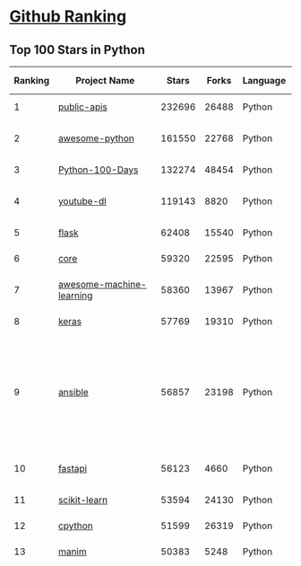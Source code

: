 [Github Ranking](../README.md)
==========

## Top 100 Stars in Python

| Ranking | Project Name | Stars | Forks | Language | Open Issues | Description | Last Commit |
| ------- | ------------ | ----- | ----- | -------- | ----------- | ----------- | ----------- |
| 1 | [public-apis](https://github.com/public-apis/public-apis) | 232696 | 26488 | Python | 38 | A collective list of free APIs | 2023-04-01T05:53:00Z |
| 2 | [awesome-python](https://github.com/vinta/awesome-python) | 161550 | 22768 | Python | 16 | A curated list of awesome Python frameworks, libraries, software and resources | 2023-03-31T14:39:57Z |
| 3 | [Python-100-Days](https://github.com/jackfrued/Python-100-Days) | 132274 | 48454 | Python | 495 | Python - 100天从新手到大师 | 2023-03-13T06:33:25Z |
| 4 | [youtube-dl](https://github.com/ytdl-org/youtube-dl) | 119143 | 8820 | Python | 3827 | Command-line program to download videos from YouTube.com and other video sites | 2023-03-31T14:50:55Z |
| 5 | [flask](https://github.com/pallets/flask) | 62408 | 15540 | Python | 3 | The Python micro framework for building web applications. | 2023-03-31T19:21:11Z |
| 6 | [core](https://github.com/home-assistant/core) | 59320 | 22595 | Python | 2193 | :house_with_garden: Open source home automation that puts local control and privacy first. | 2023-04-01T08:07:49Z |
| 7 | [awesome-machine-learning](https://github.com/josephmisiti/awesome-machine-learning) | 58360 | 13967 | Python | 0 | A curated list of awesome Machine Learning frameworks, libraries and software. | 2023-03-18T15:49:07Z |
| 8 | [keras](https://github.com/keras-team/keras) | 57769 | 19310 | Python | 283 | Deep Learning for humans | 2023-04-01T01:37:00Z |
| 9 | [ansible](https://github.com/ansible/ansible) | 56857 | 23198 | Python | 647 | Ansible is a radically simple IT automation platform that makes your applications and systems easier to deploy and maintain. Automate everything from code deployment to network configuration to cloud management, in a language that approaches plain English, using SSH, with no agents to install on remote systems. https://docs.ansible.com. | 2023-04-01T04:26:28Z |
| 10 | [fastapi](https://github.com/tiangolo/fastapi) | 56123 | 4660 | Python | 16 | FastAPI framework, high performance, easy to learn, fast to code, ready for production | 2023-03-31T16:51:45Z |
| 11 | [scikit-learn](https://github.com/scikit-learn/scikit-learn) | 53594 | 24130 | Python | 1560 | scikit-learn: machine learning in Python | 2023-03-31T22:12:42Z |
| 12 | [cpython](https://github.com/python/cpython) | 51599 | 26319 | Python | 6830 | The Python programming language | 2023-04-01T05:47:25Z |
| 13 | [manim](https://github.com/3b1b/manim) | 50383 | 5248 | Python | 354 | Animation engine for explanatory math videos | 2023-03-29T16:49:27Z |
| 14 | [funNLP](https://github.com/fighting41love/funNLP) | 48322 | 12320 | Python | 11 | 中英文敏感词、语言检测、中外手机/电话归属地/运营商查询、名字推断性别、手机号抽取、身份证抽取、邮箱抽取、中日文人名库、中文缩写库、拆字词典、词汇情感值、停用词、反动词表、暴恐词表、繁简体转换、英文模拟中文发音、汪峰歌词生成器、职业名称词库、同义词库、反义词库、否定词库、汽车品牌词库、汽车零件词库、连续英文切割、各种中文词向量、公司名字大全、古诗词库、IT词库、财经词库、成语词库、地名词库、历史名人词库、诗词词库、医学词库、饮食词库、法律词库、汽车词库、动物词库、中文聊天语料、中文谣言数据、百度中文问答数据集、句子相似度匹配算法集合、bert资源、文本生成&摘要相关工具、cocoNLP信息抽取工具、国内电话号码正则匹配、清华大学XLORE:中英文跨语言百科知识图谱、清华大学人工智能技术系列报告、自然语言生成、NLU太难了系列、自动对联数据及机器人、用户名黑名单列表、罪名法务名词及分类模型、微信公众号语料、cs224n深度学习自然语言处理课程、中文手写汉字识别、中文自然语言处理 语料/数据集、变量命名神器、分词语料库+代码、任务型对话英文数据集、ASR 语音数据集 + 基于深度学习的中文语音识别系统、笑声检测器、Microsoft多语言数字/单位/如日期时间识别包、中华新华字典数据库及api(包括常用歇后语、成语、词语和汉字)、文档图谱自动生成、SpaCy 中文模型、Common Voice语音识别数据集新版、神经网络关系抽取、基于bert的命名实体识别、关键词(Keyphrase)抽取包pke、基于医疗领域知识图谱的问答系统、基于依存句法与语义角色标注的事件三元组抽取、依存句法分析4万句高质量标注数据、cnocr：用来做中文OCR的Python3包、中文人物关系知识图谱项目、中文nlp竞赛项目及代码汇总、中文字符数据、speech-aligner: 从“人声语音”及其“语言文本”产生音素级别时间对齐标注的工具、AmpliGraph: 知识图谱表示学习(Python)库：知识图谱概念链接预测、Scattertext 文本可视化(python)、语言/知识表示工具：BERT & ERNIE、中文对比英文自然语言处理NLP的区别综述、Synonyms中文近义词工具包、HarvestText领域自适应文本挖掘工具（新词发现-情感分析-实体链接等）、word2word：(Python)方便易用的多语言词-词对集：62种语言/3,564个多语言对、语音识别语料生成工具：从具有音频/字幕的在线视频创建自动语音识别(ASR)语料库、构建医疗实体识别的模型（包含词典和语料标注）、单文档非监督的关键词抽取、Kashgari中使用gpt-2语言模型、开源的金融投资数据提取工具、文本自动摘要库TextTeaser: 仅支持英文、人民日报语料处理工具集、一些关于自然语言的基本模型、基于14W歌曲知识库的问答尝试--功能包括歌词接龙and已知歌词找歌曲以及歌曲歌手歌词三角关系的问答、基于Siamese bilstm模型的相似句子判定模型并提供训练数据集和测试数据集、用Transformer编解码模型实现的根据Hacker News文章标题自动生成评论、用BERT进行序列标记和文本分类的模板代码、LitBank：NLP数据集——支持自然语言处理和计算人文学科任务的100部带标记英文小说语料、百度开源的基准信息抽取系统、虚假新闻数据集、Facebook: LAMA语言模型分析，提供Transformer-XL/BERT/ELMo/GPT预训练语言模型的统一访问接口、CommonsenseQA：面向常识的英文QA挑战、中文知识图谱资料、数据及工具、各大公司内部里大牛分享的技术文档 PDF 或者 PPT、自然语言生成SQL语句（英文）、中文NLP数据增强（EDA）工具、英文NLP数据增强工具 、基于医药知识图谱的智能问答系统、京东商品知识图谱、基于mongodb存储的军事领域知识图谱问答项目、基于远监督的中文关系抽取、语音情感分析、中文ULMFiT-情感分析-文本分类-语料及模型、一个拍照做题程序、世界各国大规模人名库、一个利用有趣中文语料库 qingyun 训练出来的中文聊天机器人、中文聊天机器人seqGAN、省市区镇行政区划数据带拼音标注、教育行业新闻语料库包含自动文摘功能、开放了对话机器人-知识图谱-语义理解-自然语言处理工具及数据、中文知识图谱：基于百度百科中文页面-抽取三元组信息-构建中文知识图谱、masr: 中文语音识别-提供预训练模型-高识别率、Python音频数据增广库、中文全词覆盖BERT及两份阅读理解数据、ConvLab：开源多域端到端对话系统平台、中文自然语言处理数据集、基于最新版本rasa搭建的对话系统、基于TensorFlow和BERT的管道式实体及关系抽取、一个小型的证券知识图谱/知识库、复盘所有NLP比赛的TOP方案、OpenCLaP：多领域开源中文预训练语言模型仓库、UER：基于不同语料+编码器+目标任务的中文预训练模型仓库、中文自然语言处理向量合集、基于金融-司法领域(兼有闲聊性质)的聊天机器人、g2pC：基于上下文的汉语读音自动标记模块、Zincbase 知识图谱构建工具包、诗歌质量评价/细粒度情感诗歌语料库、快速转化「中文数字」和「阿拉伯数字」、百度知道问答语料库、基于知识图谱的问答系统、jieba_fast 加速版的jieba、正则表达式教程、中文阅读理解数据集、基于BERT等最新语言模型的抽取式摘要提取、Python利用深度学习进行文本摘要的综合指南、知识图谱深度学习相关资料整理、维基大规模平行文本语料、StanfordNLP 0.2.0：纯Python版自然语言处理包、NeuralNLP-NeuralClassifier：腾讯开源深度学习文本分类工具、端到端的封闭域对话系统、中文命名实体识别：NeuroNER vs. BertNER、新闻事件线索抽取、2019年百度的三元组抽取比赛：“科学空间队”源码、基于依存句法的开放域文本知识三元组抽取和知识库构建、中文的GPT2训练代码、ML-NLP - 机器学习(Machine Learning)NLP面试中常考到的知识点和代码实现、nlp4han:中文自然语言处理工具集(断句/分词/词性标注/组块/句法分析/语义分析/NER/N元语法/HMM/代词消解/情感分析/拼写检查、XLM：Facebook的跨语言预训练语言模型、用基于BERT的微调和特征提取方法来进行知识图谱百度百科人物词条属性抽取、中文自然语言处理相关的开放任务-数据集-当前最佳结果、CoupletAI - 基于CNN+Bi-LSTM+Attention 的自动对对联系统、抽象知识图谱、MiningZhiDaoQACorpus - 580万百度知道问答数据挖掘项目、brat rapid annotation tool: 序列标注工具、大规模中文知识图谱数据：1.4亿实体、数据增强在机器翻译及其他nlp任务中的应用及效果、allennlp阅读理解:支持多种数据和模型、PDF表格数据提取工具 、 Graphbrain：AI开源软件库和科研工具，目的是促进自动意义提取和文本理解以及知识的探索和推断、简历自动筛选系统、基于命名实体识别的简历自动摘要、中文语言理解测评基准，包括代表性的数据集&基准模型&语料库&排行榜、树洞 OCR 文字识别 、从包含表格的扫描图片中识别表格和文字、语声迁移、Python口语自然语言处理工具集(英文)、 similarity：相似度计算工具包，java编写、海量中文预训练ALBERT模型 、Transformers 2.0 、基于大规模音频数据集Audioset的音频增强 、Poplar：网页版自然语言标注工具、图片文字去除，可用于漫画翻译 、186种语言的数字叫法库、Amazon发布基于知识的人-人开放领域对话数据集 、中文文本纠错模块代码、繁简体转换 、 Python实现的多种文本可读性评价指标、类似于人名/地名/组织机构名的命名体识别数据集 、东南大学《知识图谱》研究生课程(资料)、. 英文拼写检查库 、 wwsearch是企业微信后台自研的全文检索引擎、CHAMELEON：深度学习新闻推荐系统元架构 、 8篇论文梳理BERT相关模型进展与反思、DocSearch：免费文档搜索引擎、 LIDA：轻量交互式对话标注工具 、aili - the fastest in-memory index in the East 东半球最快并发索引 、知识图谱车音工作项目、自然语言生成资源大全 、中日韩分词库mecab的Python接口库、中文文本摘要/关键词提取、汉字字符特征提取器 (featurizer)，提取汉字的特征（发音特征、字形特征）用做深度学习的特征、中文生成任务基准测评 、中文缩写数据集、中文任务基准测评 - 代表性的数据集-基准(预训练)模型-语料库-baseline-工具包-排行榜、PySS3：面向可解释AI的SS3文本分类器机器可视化工具 、中文NLP数据集列表、COPE - 格律诗编辑程序、doccano：基于网页的开源协同多语言文本标注工具 、PreNLP：自然语言预处理库、简单的简历解析器，用来从简历中提取关键信息、用于中文闲聊的GPT2模型：GPT2-chitchat、基于检索聊天机器人多轮响应选择相关资源列表(Leaderboards、Datasets、Papers)、(Colab)抽象文本摘要实现集锦(教程 、词语拼音数据、高效模糊搜索工具、NLP数据增广资源集、微软对话机器人框架 、 GitHub Typo Corpus：大规模GitHub多语言拼写错误/语法错误数据集、TextCluster：短文本聚类预处理模块 Short text cluster、面向语音识别的中文文本规范化、BLINK：最先进的实体链接库、BertPunc：基于BERT的最先进标点修复模型、Tokenizer：快速、可定制的文本词条化库、中文语言理解测评基准，包括代表性的数据集、基准(预训练)模型、语料库、排行榜、spaCy 医学文本挖掘与信息提取 、 NLP任务示例项目代码集、 python拼写检查库、chatbot-list - 行业内关于智能客服、聊天机器人的应用和架构、算法分享和介绍、语音质量评价指标(MOSNet, BSSEval, STOI, PESQ, SRMR)、 用138GB语料训练的法文RoBERTa预训练语言模型 、BERT-NER-Pytorch：三种不同模式的BERT中文NER实验、无道词典 - 有道词典的命令行版本，支持英汉互查和在线查询、2019年NLP亮点回顾、 Chinese medical dialogue data 中文医疗对话数据集 、最好的汉字数字(中文数字)-阿拉伯数字转换工具、 基于百科知识库的中文词语多词义/义项获取与特定句子词语语义消歧、awesome-nlp-sentiment-analysis - 情感分析、情绪原因识别、评价对象和评价词抽取、LineFlow：面向所有深度学习框架的NLP数据高效加载器、中文医学NLP公开资源整理 、MedQuAD：(英文)医学问答数据集、将自然语言数字串解析转换为整数和浮点数、Transfer Learning in Natural Language Processing (NLP) 、面向语音识别的中文/英文发音辞典、Tokenizers：注重性能与多功能性的最先进分词器、CLUENER 细粒度命名实体识别 Fine Grained Named Entity Recognition、 基于BERT的中文命名实体识别、中文谣言数据库、NLP数据集/基准任务大列表、nlp相关的一些论文及代码, 包括主题模型、词向量(Word Embedding)、命名实体识别(NER)、文本分类(Text Classificatin)、文本生成(Text Generation)、文本相似性(Text Similarity)计算等，涉及到各种与nlp相关的算法，基于keras和tensorflow 、Python文本挖掘/NLP实战示例、 Blackstone：面向非结构化法律文本的spaCy pipeline和NLP模型通过同义词替换实现文本“变脸” 、中文 预训练 ELECTREA 模型: 基于对抗学习 pretrain Chinese Model 、albert-chinese-ner - 用预训练语言模型ALBERT做中文NER 、基于GPT2的特定主题文本生成/文本增广、开源预训练语言模型合集、多语言句向量包、编码、标记和实现：一种可控高效的文本生成方法、 英文脏话大列表 、attnvis：GPT2、BERT等transformer语言模型注意力交互可视化、CoVoST：Facebook发布的多语种语音-文本翻译语料库，包括11种语言(法语、德语、荷兰语、俄语、西班牙语、意大利语、土耳其语、波斯语、瑞典语、蒙古语和中文)的语音、文字转录及英文译文、Jiagu自然语言处理工具 - 以BiLSTM等模型为基础，提供知识图谱关系抽取 中文分词 词性标注 命名实体识别 情感分析 新词发现 关键词 文本摘要 文本聚类等功能、用unet实现对文档表格的自动检测，表格重建、NLP事件提取文献资源列表 、 金融领域自然语言处理研究资源大列表、CLUEDatasetSearch - 中英文NLP数据集：搜索所有中文NLP数据集，附常用英文NLP数据集 、medical_NER - 中文医学知识图谱命名实体识别 、(哈佛)讲因果推理的免费书、知识图谱相关学习资料/数据集/工具资源大列表、Forte：灵活强大的自然语言处理pipeline工具集 、Python字符串相似性算法库、PyLaia：面向手写文档分析的深度学习工具包、TextFooler：针对文本分类/推理的对抗文本生成模块、Haystack：灵活、强大的可扩展问答(QA)框架、中文关键短语抽取工具 | 2023-02-13T06:24:55Z |
| 15 | [face_recognition](https://github.com/ageitgey/face_recognition) | 47768 | 12828 | Python | 688 | The world's simplest facial recognition api for Python and the command line | 2023-03-15T13:58:36Z |
| 16 | [you-get](https://github.com/soimort/you-get) | 47024 | 9192 | Python | 0 | :arrow_double_down: Dumb downloader that scrapes the web | 2023-03-29T02:41:02Z |
| 17 | [scrapy](https://github.com/scrapy/scrapy) | 46645 | 9910 | Python | 483 | Scrapy, a fast high-level web crawling & scraping framework for Python. | 2023-03-31T17:07:23Z |
| 18 | [PayloadsAllTheThings](https://github.com/swisskyrepo/PayloadsAllTheThings) | 46613 | 12336 | Python | 0 | A list of useful payloads and bypass for Web Application Security and Pentest/CTF | 2023-03-28T19:55:13Z |
| 19 | [localstack](https://github.com/localstack/localstack) | 46435 | 3534 | Python | 304 | 💻  A fully functional local AWS cloud stack. Develop and test your cloud & Serverless apps offline! | 2023-04-01T07:45:39Z |
| 20 | [big-list-of-naughty-strings](https://github.com/minimaxir/big-list-of-naughty-strings) | 44700 | 2124 | Python | 61 | The Big List of Naughty Strings is a list of strings which have a high probability of causing issues when used as user-input data. | 2023-03-07T19:24:44Z |
| 21 | [vnpy](https://github.com/vnpy/vnpy) | 20461 | 7791 | Python | 16 | 基于Python的开源量化交易平台开发框架 | 2023-03-30T14:27:03Z |
| 22 | [pytorch-CycleGAN-and-pix2pix](https://github.com/junyanz/pytorch-CycleGAN-and-pix2pix) | 19557 | 5775 | Python | 464 | Image-to-Image Translation in PyTorch | 2023-03-14T20:28:49Z |
| 23 | [magenta](https://github.com/magenta/magenta) | 18327 | 3720 | Python | 331 | Magenta: Music and Art Generation with Machine Intelligence | 2023-01-18T21:45:23Z |
| 24 | [saleor](https://github.com/saleor/saleor) | 18267 | 4941 | Python | 387 | Saleor Core: the high performance, composable, headless commerce API. | 2023-03-31T12:54:14Z |
| 25 | [Gooey](https://github.com/chriskiehl/Gooey) | 17464 | 935 | Python | 122 | Turn (almost) any Python command line program into a full GUI application with one line | 2022-12-28T06:35:36Z |
| 26 | [matplotlib](https://github.com/matplotlib/matplotlib) | 17122 | 6803 | Python | 1478 | matplotlib: plotting with Python | 2023-04-01T06:54:52Z |
| 27 | [sanic](https://github.com/sanic-org/sanic) | 16958 | 1501 | Python | 55 |  Accelerate your web app development  \| Build fast. Run fast. | 2023-03-30T15:00:27Z |
| 28 | [PySnooper](https://github.com/cool-RR/PySnooper) | 15778 | 939 | Python | 21 | Never use print for debugging again | 2023-01-03T13:15:29Z |
| 29 | [ipython](https://github.com/ipython/ipython) | 15754 | 4418 | Python | 1514 | Official repository for IPython itself. Other repos in the IPython organization contain things like the website, documentation builds, etc. | 2023-03-30T11:12:28Z |
| 30 | [datasets](https://github.com/huggingface/datasets) | 15660 | 2091 | Python | 470 | 🤗 The largest hub of ready-to-use datasets for ML models with fast, easy-to-use and efficient data manipulation tools | 2023-03-31T19:51:39Z |
| 31 | [inter](https://github.com/rsms/inter) | 15185 | 363 | Python | 88 | The Inter font family | 2023-03-15T21:02:32Z |
| 32 | [InstaPy](https://github.com/InstaPy/InstaPy) | 15184 | 3693 | Python | 419 | 📷 Instagram Bot - Tool for automated Instagram interactions | 2023-02-03T14:42:07Z |
| 33 | [mypy](https://github.com/python/mypy) | 15093 | 2483 | Python | 2366 | Optional static typing for Python | 2023-03-31T23:02:47Z |
| 34 | [mindsdb](https://github.com/mindsdb/mindsdb) | 14925 | 1742 | Python | 431 | A low-code Machine Learning platform to help developers build #AI solutions | 2023-03-31T23:45:16Z |
| 35 | [calibre](https://github.com/kovidgoyal/calibre) | 14831 | 1899 | Python | 0 | The official source code repository for the calibre ebook manager | 2023-04-01T08:20:01Z |
| 36 | [wagtail](https://github.com/wagtail/wagtail) | 14471 | 3135 | Python | 833 | A Django content management system focused on flexibility and user experience | 2023-04-01T07:24:44Z |
| 37 | [jupyter](https://github.com/jupyter/jupyter) | 14204 | 3657 | Python | 193 | Jupyter metapackage for installation, docs and chat | 2023-01-16T19:08:09Z |
| 38 | [gensim](https://github.com/RaRe-Technologies/gensim) | 14136 | 4344 | Python | 365 | Topic Modelling for Humans | 2023-03-21T08:49:01Z |
| 39 | [microservices-demo](https://github.com/GoogleCloudPlatform/microservices-demo) | 13938 | 4847 | Python | 33 | Sample cloud-first application with 10 microservices showcasing Kubernetes, Istio, and gRPC. | 2023-04-01T03:32:04Z |
| 40 | [dalle-mini](https://github.com/borisdayma/dalle-mini) | 13890 | 1088 | Python | 85 | DALL·E Mini - Generate images from a text prompt | 2023-03-09T04:04:31Z |
| 41 | [examples](https://github.com/pytorch/examples) | 19983 | 9180 | Python | 142 | A set of examples around pytorch in Vision, Text, Reinforcement Learning, etc. | 2023-03-29T08:32:01Z |
| 42 | [pytorch-CycleGAN-and-pix2pix](https://github.com/junyanz/pytorch-CycleGAN-and-pix2pix) | 19557 | 5775 | Python | 464 | Image-to-Image Translation in PyTorch | 2023-03-14T20:28:49Z |
| 43 | [magenta](https://github.com/magenta/magenta) | 18327 | 3720 | Python | 331 | Magenta: Music and Art Generation with Machine Intelligence | 2023-01-18T21:45:23Z |
| 44 | [saleor](https://github.com/saleor/saleor) | 18267 | 4941 | Python | 387 | Saleor Core: the high performance, composable, headless commerce API. | 2023-03-31T12:54:14Z |
| 45 | [bokeh](https://github.com/bokeh/bokeh) | 17425 | 4089 | Python | 668 | Interactive Data Visualization in the browser, from  Python | 2023-04-01T08:59:50Z |
| 46 | [proxy_pool](https://github.com/jhao104/proxy_pool) | 17409 | 4526 | Python | 236 | Python爬虫代理IP池(proxy pool) | 2023-03-31T15:16:56Z |
| 47 | [pytorch_geometric](https://github.com/pyg-team/pytorch_geometric) | 17224 | 3170 | Python | 667 | Graph Neural Network Library for PyTorch | 2023-04-01T08:05:49Z |
| 48 | [ddia](https://github.com/Vonng/ddia) | 17203 | 3740 | Python | 0 | 《Designing Data-Intensive Application》DDIA中文翻译 | 2023-03-25T14:54:02Z |
| 49 | [matplotlib](https://github.com/matplotlib/matplotlib) | 17122 | 6803 | Python | 1478 | matplotlib: plotting with Python | 2023-04-01T06:54:52Z |
| 50 | [sanic](https://github.com/sanic-org/sanic) | 16958 | 1501 | Python | 55 |  Accelerate your web app development  \| Build fast. Run fast. | 2023-03-30T15:00:27Z |
| 51 | [nginx-proxy](https://github.com/nginx-proxy/nginx-proxy) | 16930 | 2893 | Python | 390 | Automated nginx proxy for Docker containers using docker-gen | 2023-03-30T18:58:57Z |
| 52 | [DeOldify](https://github.com/jantic/DeOldify) | 16376 | 2367 | Python | 0 | A Deep Learning based project for colorizing and restoring old images (and video!) | 2023-03-29T15:13:09Z |
| 53 | [OSX-KVM](https://github.com/kholia/OSX-KVM) | 15842 | 1577 | Python | 0 | Run macOS on QEMU/KVM. With OpenCore + Big Sur + Monterey + Ventura support now! Only commercial (paid) support is available now to avoid spammy issues. No Mac system is required. | 2023-02-09T06:13:04Z |
| 54 | [PySnooper](https://github.com/cool-RR/PySnooper) | 15778 | 939 | Python | 21 | Never use print for debugging again | 2023-01-03T13:15:29Z |
| 55 | [ipython](https://github.com/ipython/ipython) | 15754 | 4418 | Python | 1514 | Official repository for IPython itself. Other repos in the IPython organization contain things like the website, documentation builds, etc. | 2023-03-30T11:12:28Z |
| 56 | [faker](https://github.com/joke2k/faker) | 15582 | 1747 | Python | 19 | Faker is a Python package that generates fake data for you. | 2023-03-31T04:40:55Z |
| 57 | [gpt4all](https://github.com/nomic-ai/gpt4all) | 15412 | 1353 | Python | 70 | gpt4all: a chatbot trained on a massive collection of clean assistant data including code, stories and dialogue | 2023-04-01T01:11:14Z |
| 58 | [mypy](https://github.com/python/mypy) | 15093 | 2483 | Python | 2366 | Optional static typing for Python | 2023-03-31T23:02:47Z |
| 59 | [mindsdb](https://github.com/mindsdb/mindsdb) | 14925 | 1742 | Python | 431 | A low-code Machine Learning platform to help developers build #AI solutions | 2023-03-31T23:45:16Z |
| 60 | [calibre](https://github.com/kovidgoyal/calibre) | 14831 | 1899 | Python | 0 | The official source code repository for the calibre ebook manager | 2023-04-01T08:20:01Z |
| 61 | [yapf](https://github.com/google/yapf) | 13170 | 896 | Python | 371 | A formatter for Python files | 2023-03-23T16:33:20Z |
| 62 | [salt](https://github.com/saltstack/salt) | 13123 | 5404 | Python | 2458 | Software to automate the management and configuration of any infrastructure or application at scale. Get access to the Salt software package repository here:  | 2023-04-01T08:43:01Z |
| 63 | [ranger](https://github.com/ranger/ranger) | 13106 | 836 | Python | 666 | A VIM-inspired filemanager for the console | 2023-03-31T14:57:56Z |
| 64 | [pydantic](https://github.com/pydantic/pydantic) | 13097 | 1190 | Python | 603 | Data validation using Python type hints | 2023-04-01T08:58:10Z |
| 65 | [ChatterBot](https://github.com/gunthercox/ChatterBot) | 13082 | 4274 | Python | 326 | ChatterBot is a machine learning, conversational dialog engine for creating chat bots | 2023-03-13T14:12:28Z |
| 66 | [requests-html](https://github.com/psf/requests-html) | 13056 | 936 | Python | 164 | Pythonic HTML Parsing for Humans™ | 2023-03-16T03:35:02Z |
| 67 | [facenet](https://github.com/davidsandberg/facenet) | 12959 | 4790 | Python | 495 | Face recognition using Tensorflow | 2023-03-25T00:05:44Z |
| 68 | [newspaper](https://github.com/codelucas/newspaper) | 12597 | 2007 | Python | 398 | News, full-text, and article metadata extraction in Python 3. Advanced docs: | 2023-03-08T20:07:49Z |
| 69 | [discord.py](https://github.com/Rapptz/discord.py) | 12501 | 3600 | Python | 55 | An API wrapper for Discord written in Python. | 2023-04-01T08:57:00Z |
| 70 | [label-studio](https://github.com/heartexlabs/label-studio) | 12462 | 1467 | Python | 359 | Label Studio is a multi-type data labeling and annotation tool with standardized output format | 2023-03-31T23:59:41Z |
| 71 | [awx](https://github.com/ansible/awx) | 12064 | 3084 | Python | 1537 | AWX provides a web-based user interface, REST API, and task engine built on top of Ansible. It is one of the upstream projects for Red Hat Ansible Automation Platform. | 2023-04-01T03:45:11Z |
| 72 | [examples-of-web-crawlers](https://github.com/shengqiangzhang/examples-of-web-crawlers) | 11935 | 3610 | Python | 10 | 一些非常有趣的python爬虫例子,对新手比较友好,主要爬取淘宝、天猫、微信、微信读书、豆瓣、QQ等网站。(Some interesting examples of python crawlers that are friendly to beginners. ) | 2022-04-27T14:37:28Z |
| 73 | [Zappa](https://github.com/Miserlou/Zappa) | 11890 | 1252 | Python | 604 | Serverless Python | 2023-03-23T13:59:31Z |
| 74 | [mailinabox](https://github.com/mail-in-a-box/mailinabox) | 11862 | 1326 | Python | 452 | Mail-in-a-Box helps individuals take back control of their email by defining a one-click, easy-to-deploy SMTP+everything else server: a mail server in a box. | 2023-03-28T22:36:36Z |
| 75 | [albumentations](https://github.com/albumentations-team/albumentations) | 11789 | 1492 | Python | 335 | Fast image augmentation library and an easy-to-use wrapper around other libraries. Documentation:  https://albumentations.ai/docs/ Paper about the library: https://www.mdpi.com/2078-2489/11/2/125 | 2023-03-29T17:48:32Z |
| 76 | [nltk](https://github.com/nltk/nltk) | 11721 | 2710 | Python | 223 | NLTK Source | 2023-03-31T06:03:05Z |
| 77 | [pyxel](https://github.com/kitao/pyxel) | 11628 | 737 | Python | 12 | A retro game engine for Python | 2023-04-01T03:51:43Z |
| 78 | [unilm](https://github.com/microsoft/unilm) | 11543 | 1733 | Python | 294 | Large-scale Self-supervised Pre-training Across Tasks, Languages, and Modalities | 2023-03-21T13:05:22Z |
| 79 | [full-stack-fastapi-postgresql](https://github.com/tiangolo/full-stack-fastapi-postgresql) | 11516 | 2093 | Python | 155 | Full stack, modern web application generator. Using FastAPI, PostgreSQL as database, Docker, automatic HTTPS and more. | 2023-02-26T15:07:30Z |
| 80 | [clip-as-service](https://github.com/jina-ai/clip-as-service) | 11493 | 2018 | Python | 260 | 🏄 Embed/reason/rank images and sentences with CLIP models | 2023-03-27T05:01:54Z |
| 81 | [ungoogled-chromium](https://github.com/ungoogled-software/ungoogled-chromium) | 16322 | 736 | Python | 126 | Google Chromium, sans integration with Google | 2023-03-31T12:59:47Z |
| 82 | [python-spider](https://github.com/Jack-Cherish/python-spider) | 15932 | 5745 | Python | 8 | :rainbow:Python3网络爬虫实战：淘宝、京东、网易云、B站、12306、抖音、笔趣阁、漫画小说下载、音乐电影下载等 | 2022-11-21T09:14:21Z |
| 83 | [rasa](https://github.com/RasaHQ/rasa) | 15896 | 4282 | Python | 1 | 💬   Open source machine learning framework to automate text- and voice-based conversations: NLU, dialogue management, connect to Slack, Facebook, and more - Create chatbots and voice assistants | 2023-03-31T15:35:48Z |
| 84 | [modern-cpp-features](https://github.com/AnthonyCalandra/modern-cpp-features) | 15863 | 1796 | Python | 7 | A cheatsheet of modern C++ language and library features. | 2023-03-18T18:08:31Z |
| 85 | [game-programmer](https://github.com/miloyip/game-programmer) | 15859 | 1933 | Python | 23 | A Study Path for Game Programmer | 2022-01-08T07:13:20Z |
| 86 | [pyspider](https://github.com/binux/pyspider) | 15792 | 3672 | Python | 269 | A Powerful Spider(Web Crawler) System in Python. | 2022-11-20T06:11:59Z |
| 87 | [PySnooper](https://github.com/cool-RR/PySnooper) | 15778 | 939 | Python | 21 | Never use print for debugging again | 2023-01-03T13:15:29Z |
| 88 | [ControlNet](https://github.com/lllyasviel/ControlNet) | 15756 | 1377 | Python | 168 | Let us control diffusion models! | 2023-03-28T15:35:19Z |
| 89 | [ipython](https://github.com/ipython/ipython) | 15754 | 4418 | Python | 1514 | Official repository for IPython itself. Other repos in the IPython organization contain things like the website, documentation builds, etc. | 2023-03-30T11:12:28Z |
| 90 | [kivy](https://github.com/kivy/kivy) | 15698 | 3012 | Python | 898 | Open source UI framework written in Python, running on Windows, Linux, macOS, Android and iOS | 2023-04-01T08:15:55Z |
| 91 | [prophet](https://github.com/facebook/prophet) | 15673 | 4394 | Python | 310 | Tool for producing high quality forecasts for time series data that has multiple seasonality with linear or non-linear growth. | 2023-03-23T16:49:36Z |
| 92 | [pyscript](https://github.com/pyscript/pyscript) | 15669 | 1196 | Python | 79 | Home Page: https://pyscript.net  Examples: https://pyscript.net/examples | 2023-04-01T01:48:37Z |
| 93 | [llama](https://github.com/facebookresearch/llama) | 15512 | 2440 | Python | 150 | Inference code for LLaMA models | 2023-03-30T09:20:36Z |
| 94 | [avatarify-python](https://github.com/alievk/avatarify-python) | 15500 | 2446 | Python | 174 | Avatars for Zoom, Skype and other video-conferencing apps. | 2022-12-03T23:21:54Z |
| 95 | [ArchiveBox](https://github.com/ArchiveBox/ArchiveBox) | 15403 | 897 | Python | 174 | 🗃 Open source self-hosted web archiving. Takes URLs/browser history/bookmarks/Pocket/Pinboard/etc., saves HTML, JS, PDFs, media, and more... | 2023-03-30T19:14:25Z |
| 96 | [deep-learning-for-image-processing](https://github.com/WZMIAOMIAO/deep-learning-for-image-processing) | 15097 | 6696 | Python | 31 | deep learning for image processing including classification and object-detection etc. | 2023-03-09T07:30:16Z |
| 97 | [mypy](https://github.com/python/mypy) | 15093 | 2483 | Python | 2366 | Optional static typing for Python | 2023-03-31T23:02:47Z |
| 98 | [GitHub520](https://github.com/521xueweihan/GitHub520) | 15053 | 1687 | Python | 8 | :kissing_heart: 让你“爱”上 GitHub，解决访问时图裂、加载慢的问题。（无需安装） | 2023-04-01T08:05:27Z |
| 99 | [mindsdb](https://github.com/mindsdb/mindsdb) | 14925 | 1742 | Python | 431 | A low-code Machine Learning platform to help developers build #AI solutions | 2023-03-31T23:45:16Z |
| 100 | [autojump](https://github.com/wting/autojump) | 14918 | 695 | Python | 160 | A cd command that learns - easily navigate directories from the command line | 2023-02-02T18:09:55Z |

